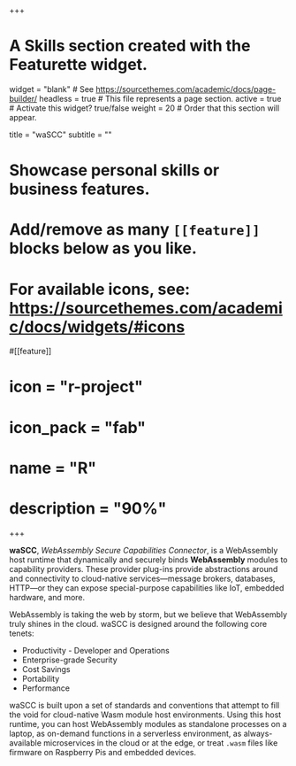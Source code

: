 +++
# A Skills section created with the Featurette widget.
widget = "blank"  # See https://sourcethemes.com/academic/docs/page-builder/
headless = true  # This file represents a page section.
active = true  # Activate this widget? true/false
weight = 20  # Order that this section will appear.

title = "waSCC"
subtitle = ""

# Showcase personal skills or business features.
# 
# Add/remove as many `[[feature]]` blocks below as you like.
# 
# For available icons, see: https://sourcethemes.com/academic/docs/widgets/#icons

#[[feature]]
#  icon = "r-project"
#  icon_pack = "fab"
#  name = "R"
#  description = "90%"
+++

**waSCC**, _WebAssembly Secure Capabilities Connector_, is a WebAssembly host runtime that dynamically and securely binds **WebAssembly** modules to capability providers. These provider plug-ins provide abstractions around and connectivity to cloud-native services—message brokers, databases, HTTP—or they can expose special-purpose capabilities like IoT, embedded hardware, and more.

WebAssembly is taking the web by storm, but we believe that WebAssembly truly shines in the cloud. waSCC is designed around the following core tenets:

* Productivity - Developer and Operations
* Enterprise-grade Security
* Cost Savings
* Portability
* Performance

waSCC is built upon a set of standards and conventions that attempt to fill the void for cloud-native Wasm module host environments. Using this host runtime, you can host WebAssembly modules as standalone processes on a laptop, as on-demand functions in a serverless environment, as always-available microservices in the cloud or at the edge, or treat `.wasm` files like firmware on Raspberry Pis and embedded devices.
